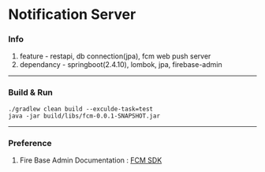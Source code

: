 # Notification Server

### Info

 1.  feature - restapi, db connection(jpa), fcm web push server
 2.  dependancy - springboot(2.4.10), lombok, jpa, firebase-admin

---
### Build & Run
    ./gradlew clean build --exculde-task=test
    java -jar build/libs/fcm-0.0.1-SNAPSHOT.jar
---

### Preference
 1. Fire Base Admin Documentation : [FCM SDK](https://firebase.google.com/docs/reference/admin/java/reference/com/google/firebase/messaging/Message.Builder.html)
 

